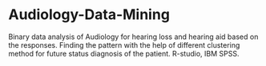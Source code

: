 # Audiology-Data-Mining
Binary data analysis of Audiology for hearing loss and hearing aid based on the responses. Finding the pattern with the help of different clustering method for future status diagnosis of the patient. R-studio, IBM SPSS.
